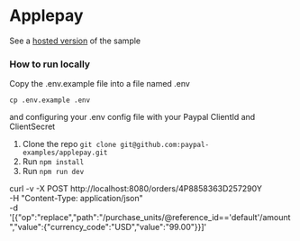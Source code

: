 # Applepay

See a [hosted version](https://applepay-paypal-js-sdk.herokuapp.com) of the sample


### How to run locally

Copy the .env.example file into a file named .env

```
cp .env.example .env
```

and configuring your .env config file with your Paypal ClientId and ClientSecret

1. Clone the repo  `git clone git@github.com:paypal-examples/applepay.git`
2. Run `npm install`
3. Run `npm run dev`







curl -v -X POST http://localhost:8080/orders/4P8858363D257290Y \
-H "Content-Type: application/json" \
-d '[{"op":"replace","path":"/purchase_units/@reference_id=='default'/amount","value":{"currency_code":"USD","value":"99.00"}}]'